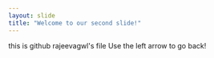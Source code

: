 ```yaml
---
layout: slide
title: "Welcome to our second slide!"
---
```

this is github rajeevagwl's file
Use the left arrow to go back!